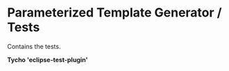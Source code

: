 Parameterized Template Generator / Tests
===================

Contains the tests.

**Tycho 'eclipse-test-plugin'**


